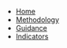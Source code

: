 * [Home](index.md)
* [Methodology](methodology.md)
* [Guidance](guidance/)
* [Indicators](indicators/)
